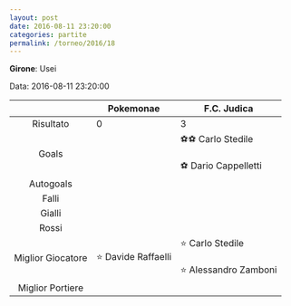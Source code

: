 ```yaml
---
layout: post
date: 2016-08-11 23:20:00
categories: partite
permalink: /torneo/2016/18
---
```

**Girone**: Usei

Data: 2016-08-11 23:20:00

| | Pokemonae | F.C. Judica |
|:-----:|-----|-----|
Risultato|0|3
Goals||⚽⚽ Carlo Stedile<br/><br/>⚽ Dario Cappelletti<br/>
Autogoals||
Falli||
Gialli||
Rossi||
Miglior Giocatore|⭐ Davide Raffaelli<br/>|⭐ Carlo Stedile<br/><br/>⭐ Alessandro Zamboni<br/>
Miglior Portiere||